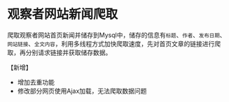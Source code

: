 # 观察者网站新闻爬取

​		爬取观察者网站首页新闻并储存到Mysql中，储存的信息有``标题``、``作者``、``发布日期``、``网站链接``、``全文内容``，利用多线程方式加快爬取速度，先对首页文章的链接进行爬取，再分别请求链接并获取储存数据。

【新增】

+ 增加去重功能
+ 修改部分网页使用Ajax加载，无法爬取数据问题

